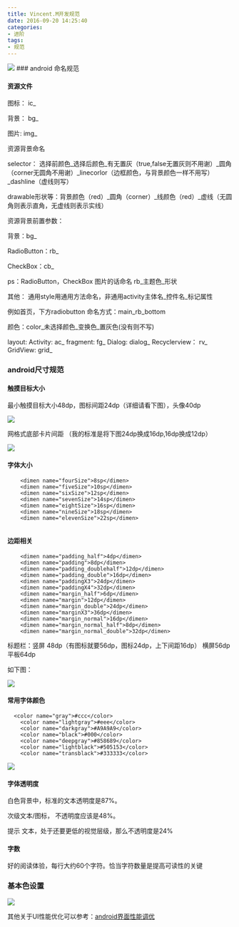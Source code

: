 ```yaml
---
title: Vincent.M开发规范
date: 2016-09-20 14:25:40
categories:
- 进阶
tags:
- 规范
---
```

<img src="/img/code.jpg" />
### android 命名规范

#### 资源文件

图标： ic_

背景： bg_

图片: img_

资源背景命名 

selector：
选择前颜色_选择后颜色_有无置灰（true,false无置灰则不用谢）_圆角（corner无圆角不用谢）_linecorlor（边框颜色，与背景颜色一样不用写）_dashline（虚线则写）

drawable形状等：背景颜色（red）_圆角（corner）_线颜色（red）_虚线（无圆角则表示直角，无虚线则表示实线）

资源背景前置参数：

背景：bg_

RadioButton：rb_

CheckBox：cb_

ps：RadioButton，CheckBox 图片的话命名 rb_主题色_形状


其他：
通用style用通用方法命名，非通用activity主体名_控件名_标记属性

例如首页，下方radiobutton 命名方式：main_rb_bottom

颜色：color_未选择颜色_变换色_置灰色(没有则不写)

layout: 
Activity: ac_ 
fragment: fg_
Dialog: dialog_
Recyclerview： rv_
GridView: grid_


### android尺寸规范
#### 触摸目标大小
最小触摸目标大小48dp，图标间距24dp（详细请看下图），头像40dp

<img src="/img/jinjie/guifan/icon.png" />

网格式底部卡片间距 （我的标准是将下图24dp换成16dp,16dp换成12dp）

<img src="/img/jinjie/guifan/tab.png" />


#### 字体大小
```
    <dimen name="fourSize">8sp</dimen>
    <dimen name="fiveSize">10sp</dimen>
    <dimen name="sixSize">12sp</dimen>
    <dimen name="sevenSize">14sp</dimen>
    <dimen name="eightSize">16sp</dimen>
    <dimen name="nineSize">18sp</dimen>
    <dimen name="elevenSize">22sp</dimen>
   
 ```
    
#### 边距相关
```
    <dimen name="padding_half">4dp</dimen>
    <dimen name="padding">8dp</dimen>
    <dimen name="padding_doublehalf">12dp</dimen>
    <dimen name="padding_double">16dp</dimen>
    <dimen name="paddingX3">24dp</dimen>
    <dimen name="paddingX4">32dp</dimen>
    <dimen name="margin_half">6dp</dimen>
    <dimen name="margin">12dp</dimen>
    <dimen name="margin_double">24dp</dimen>
    <dimen name="marginX3">36dp</dimen>
    <dimen name="margin_normal">16dp</dimen>
    <dimen name="margin_normal_half">8dp</dimen>
    <dimen name="margin_normal_double">32dp</dimen>
```
标题栏：竖屏 48dp（有图标就要56dp，图标24dp，上下间距16dp）  横屏56dp  平板64dp

如下图：

<img src="/img/jinjie/guifan/dimen.png" />

#### 常用字体颜色

```
  <color name="gray">#ccc</color>
    <color name="lightgray">#eee</color>
    <color name="darkgray">#A9A9A9</color>
    <color name="black">#000</color>
    <color name="deepgray">#858689</color>
    <color name="lightblack">#505153</color>
    <color name="transblack">#333333</color>

```

<img src="/img/jinjie/guifan/color.png" />


#### 字体透明度

白色背景中，标准的文本透明度是87%。

次级文本/图标， 不透明度应该是48%。

提示 文本，处于还要更低的视觉层级，那么不透明度是24%

#### 字数

好的阅读体验，每行大约60个字符。恰当字符数量是提高可读性的关键

### 基本色设置

<img src="/img/jinjie/guifan/basecolor.png" />

其他关于UI性能优化可以参考：[android界面性能调优](https://centmeng.github.io/2016/09/21/android%E7%95%8C%E9%9D%A2%E6%80%A7%E8%83%BD%E8%B0%83%E4%BC%98/)
